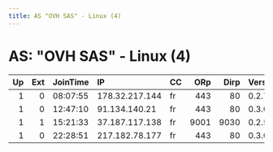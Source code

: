 ```yaml
---
title: AS "OVH SAS" - Linux (4)
---
```


# AS: "OVH SAS" - Linux (4)

|   Up |   Ext | JoinTime   | IP             | CC   |   ORp |   Dirp | Version   | Contact                     | Nickname    |   eFamMembers |
|-----:|------:|:-----------|:---------------|:-----|------:|-------:|:----------|:----------------------------|:------------|--------------:|
|    1 |     0 | 08:07:55   | 178.32.217.144 | fr   |   443 |     80 | 0.2.7.6   | None                        | Wilki       |             1 |
|    1 |     0 | 12:47:10   | 91.134.140.21  | fr   |   443 |     80 | 0.3.0.9   | Servbr Admin &lt;servbr AT  | servbr8     |             1 |
|    1 |     1 | 15:21:33   | 37.187.117.138 | fr   |  9001 |   9030 | 0.2.5.14  | Javier &lt;vanshyr at gmail | TheCat      |             1 |
|    1 |     0 | 22:28:51   | 217.182.78.177 | fr   |   443 |     80 | 0.3.0.9   | passwordiloveyouprincess    | deepSpace29 |             1 |
